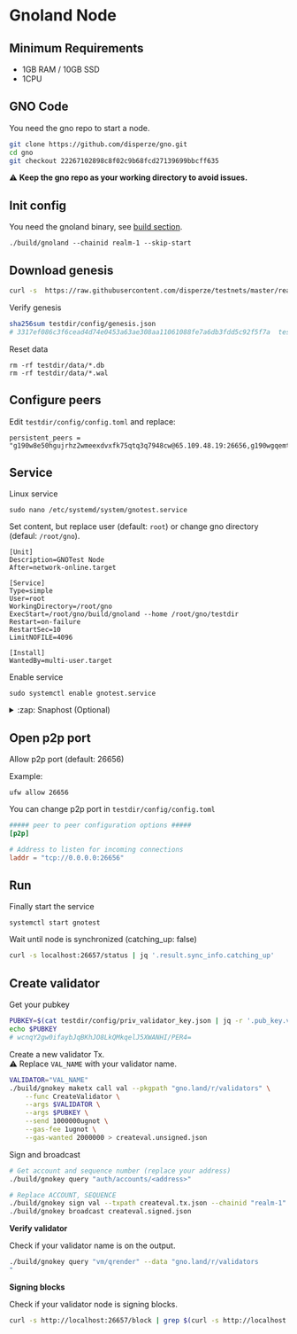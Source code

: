 # Gnoland Node

## Minimum Requirements

- 1GB RAM / 10GB SSD
- 1CPU

## GNO Code

You need the gno repo to start a node.
```sh
git clone https://github.com/disperze/gno.git
cd gno
git checkout 22267102898c8f02c9b68fcd27139699bbcff635
```

:warning: **Keep the gno repo as your working directory to avoid issues.**

## Init config

You need the gnoland binary, see [build section](./BUILD.md).
```
./build/gnoland --chainid realm-1 --skip-start
```

## Download genesis

```sh
curl -s  https://raw.githubusercontent.com/disperze/testnets/master/realm-1/genesis.json > testdir/config/genesis.json
```

Verify genesis
```sh
sha256sum testdir/config/genesis.json
# 3317ef086c3f6cead4d74e0453a63ae308aa11061088fe7a6db3fdd5c92f5f7a  testdir/config/genesis.json
```

Reset data
```
rm -rf testdir/data/*.db
rm -rf testdir/data/*.wal
```

## Configure peers

Edit `testdir/config/config.toml` and replace:
```
persistent_peers = "g190w8e50hgujrhz2wmeexdvxfk75qtq3q7948cw@65.109.48.19:26656,g190wgqemt0rs3h8aqm50d2y39re3l3t0rmja5d8@137.184.58.183:26656"
```

## Service
Linux service

```
sudo nano /etc/systemd/system/gnotest.service
```

Set content, but replace user (default: `root`) or change gno directory (defaul: `/root/gno`).
```
[Unit]
Description=GNOTest Node
After=network-online.target

[Service]
Type=simple
User=root
WorkingDirectory=/root/gno
ExecStart=/root/gno/build/gnoland --home /root/gno/testdir
Restart=on-failure
RestartSec=10
LimitNOFILE=4096

[Install]
WantedBy=multi-user.target
```

Enable service
```
sudo systemctl enable gnotest.service
```
<details>
  <summary>:zap: Snaphost (Optional)</summary>

  Date: `Tue 11 Oct 2022 04:00:00 AM UTC`    
  Size: 27M    
    
  ```sh
  curl -LOJ http://137.184.58.183:8000/20221011_0400.tar.gz?download=true
  tar -xf 20221011_0400.tar.gz -C testdir

  ```
</details>


## Open p2p port
Allow p2p port (default: 26656)

Example:
```
ufw allow 26656
```

You can change p2p port in `testdir/config/config.toml`  
```toml
##### peer to peer configuration options #####
[p2p]

# Address to listen for incoming connections
laddr = "tcp://0.0.0.0:26656"
```

## Run

Finally start the service
```
systemctl start gnotest
```

Wait until node is synchronized (catching_up: false)
```sh
curl -s localhost:26657/status | jq '.result.sync_info.catching_up'
```

## Create validator

Get your pubkey
```sh
PUBKEY=$(cat testdir/config/priv_validator_key.json | jq -r '.pub_key.value')
echo $PUBKEY
# wcnqY2gw0ifaybJqBKhJO8LkQMkqelJ5XWANHI/PER4=
```

Create a new validator Tx.   
:warning: Replace `VAL_NAME` with your validator name. 
```sh
VALIDATOR="VAL_NAME"
./build/gnokey maketx call val --pkgpath "gno.land/r/validators" \
    --func CreateValidator \
    --args $VALIDATOR \
    --args $PUBKEY \
    --send 1000000ugnot \
    --gas-fee 1ugnot \
    --gas-wanted 2000000 > createval.unsigned.json
```

Sign and broadcast
```sh
# Get account and sequence number (replace your address)
./build/gnokey query "auth/accounts/<address>"

# Replace ACCOUNT, SEQUENCE
./build/gnokey sign val --txpath createval.tx.json --chainid "realm-1" --number <ACCOUNT> --sequence <SEQUENCE> > createval.signed.json
./build/gnokey broadcast createval.signed.json
```

**Verify validator**

Check if your validator name is on the output.
```sh
./build/gnokey query "vm/qrender" --data "gno.land/r/validators
"

```

**Signing blocks**

Check if your validator node is signing blocks.

```sh
curl -s http://localhost:26657/block | grep $(curl -s http://localhost:26657/status | jq -r '.result.validator_info.address')

```
